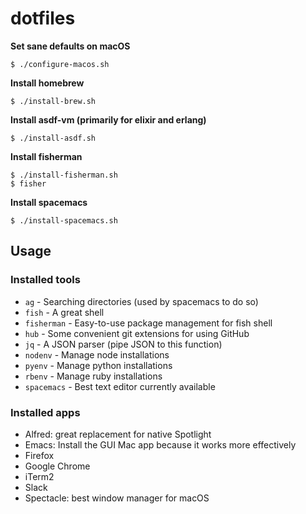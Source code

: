 # dotfiles

**Set sane defaults on macOS**

```
$ ./configure-macos.sh
```

**Install homebrew**

```
$ ./install-brew.sh
```

**Install asdf-vm (primarily for elixir and erlang)**

```
$ ./install-asdf.sh
```

**Install fisherman**

```
$ ./install-fisherman.sh
$ fisher
```

**Install spacemacs**

```
$ ./install-spacemacs.sh
```

## Usage

### Installed tools

- `ag` - Searching directories (used by spacemacs to do so)
- `fish` - A great shell
- `fisherman` - Easy-to-use package management for fish shell
- `hub` - Some convenient git extensions for using GitHub
- `jq` - A JSON parser (pipe JSON to this function)
- `nodenv` - Manage node installations
- `pyenv` - Manage python installations
- `rbenv` - Manage ruby installations
- `spacemacs` - Best text editor currently available

### Installed apps

- Alfred: great replacement for native Spotlight
- Emacs: Install the GUI Mac app because it works more effectively
- Firefox
- Google Chrome
- iTerm2
- Slack
- Spectacle: best window manager for macOS
